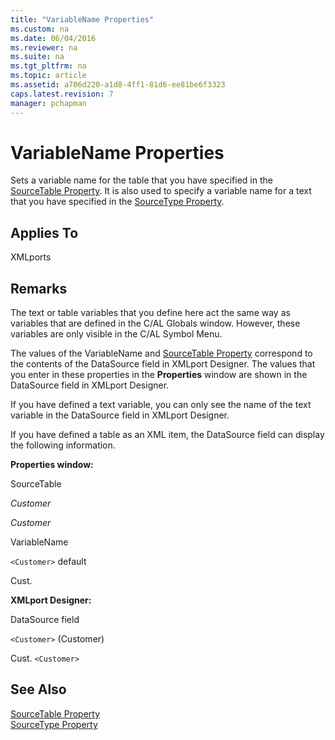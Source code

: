 ```yaml
---
title: "VariableName Properties"
ms.custom: na
ms.date: 06/04/2016
ms.reviewer: na
ms.suite: na
ms.tgt_pltfrm: na
ms.topic: article
ms.assetid: a706d220-a1d8-4ff1-81d6-ee81be6f3323
caps.latest.revision: 7
manager: pchapman
---
```

# VariableName Properties
Sets a variable name for the table that you have specified in the [SourceTable Property](SourceTable-Property.md). It is also used to specify a variable name for a text that you have specified in the [SourceType Property](SourceType-Property.md).  
  
## Applies To  
 XMLports  
  
## Remarks  
 The text or table variables that you define here act the same way as variables that are defined in the C\/AL Globals window. However, these variables are only visible in the C\/AL Symbol Menu.  
  
 The values of the VariableName and [SourceTable Property](SourceTable-Property.md) correspond to the contents of the DataSource field in XMLport Designer. The values that you enter in these properties in the **Properties** window are shown in the DataSource field in XMLport Designer.  
  
 If you have defined a text variable, you can only see the name of the text variable in the DataSource field in XMLport Designer.  
  
 If you have defined a table as an XML item, the DataSource field can display the following information.  
  
 **Properties window:**  
  
 SourceTable  
  
 *Customer*  
  
 *Customer*  
  
 VariableName  
  
 `<Customer>` default  
  
 Cust.  
  
 **XMLport Designer:**  
  
 DataSource field  
  
 `<Customer>` \(Customer\)  
  
 Cust. `<Customer>`  
  
## See Also  
 [SourceTable Property](SourceTable-Property.md)   
 [SourceType Property](SourceType-Property.md)